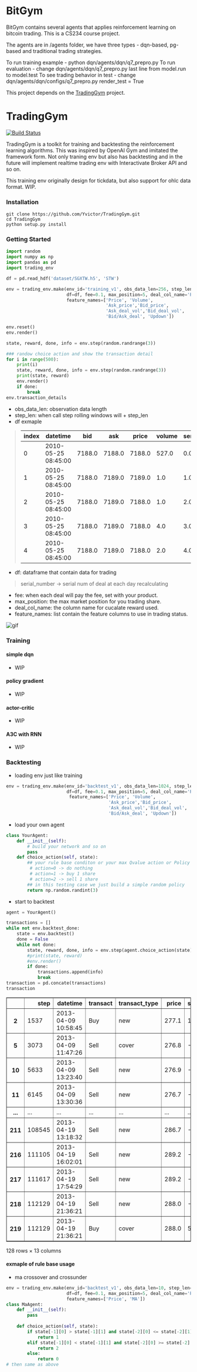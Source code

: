 # BitGym

BitGym contains several agents that applies reinforcement learning on bitcoin trading. This is a CS234 course project.

The agents are in /agents folder, we have three types - dqn-based, pg-based and traditional trading strategies. 

To run training example - python dqn/agents/dqn/q7_prepro.py
To run evaluation - change dqn/agents/dqn/q7_prepro.py last line from model.run to model.test
To see trading behavior in test - change dqn/agents/dqn/configs/q7_prepro.py render_test = True

This project depends on the [TradingGym](https://github.com/Yvictor/TradingGym) project.


# TradingGym

[![Build Status](https://travis-ci.org/Yvictor/TradingGym.svg?branch=master)](https://travis-ci.org/Yvictor/TradingGym)

TradingGym is a toolkit for training and backtesting the reinforcement learning algorithms. This was inspired by OpenAI Gym and imitated the framework form. Not only traning env but also has backtesting and in the future will implement realtime trading env with Interactivate Broker API and so on.

This training env originally design for tickdata, but also support for ohlc data format. WIP.

### Installation
```
git clone https://github.com/Yvictor/TradingGym.git
cd TradingGym
python setup.py install
```

### Getting Started
``` python
import random
import numpy as np
import pandas as pd
import trading_env

df = pd.read_hdf('dataset/SGXTW.h5', 'STW')

env = trading_env.make(env_id='training_v1', obs_data_len=256, step_len=128,
                       df=df, fee=0.1, max_position=5, deal_col_name='Price', 
                       feature_names=['Price', 'Volume', 
                                      'Ask_price','Bid_price', 
                                      'Ask_deal_vol','Bid_deal_vol',
                                      'Bid/Ask_deal', 'Updown'])

env.reset()
env.render()

state, reward, done, info = env.step(random.randrange(3))

### randow choice action and show the transaction detail
for i in range(500):
    print(i)
    state, reward, done, info = env.step(random.randrange(3))
    print(state, reward)
    env.render()
    if done:
        break
env.transaction_details
```
- obs_data_len: observation data length
- step_len: when call step rolling windows will + step_len
- df exmaple
>|index|datetime|bid|ask|price|volume|serial_number|dealin|
>|-----|--------|---|---|-----|------|-------------|------|
>|0|2010-05-25 08:45:00|7188.0|7188.0|7188.0|527.0|0.0|0.0|
>|1|2010-05-25 08:45:00|7188.0|7189.0|7189.0|1.0|1.0|1.0|
>|2|2010-05-25 08:45:00|7188.0|7189.0|7188.0|1.0|2.0|-1.0|
>|3|2010-05-25 08:45:00|7188.0|7189.0|7188.0|4.0|3.0|-1.0|
>|4|2010-05-25 08:45:00|7188.0|7189.0|7188.0|2.0|4.0|-1.0|

- df: dataframe that contain data for trading 
> serial_number -> serial num of deal at each day recalculating

- fee: when each deal will pay the fee, set with your product. 
- max_position: the max market position for you trading share.
- deal_col_name: the column name for cucalate reward used.
- feature_names: list contain the feature columns to use in trading status.

![gif](fig/render.gif)

### Training

#### simple dqn
- WIP
#### policy gradient
- WIP
#### actor-critic
- WIP
#### A3C with RNN
- WIP

### Backtesting

 - loading env just like training
``` python
env = trading_env.make(env_id='backtest_v1', obs_data_len=1024, step_len=512,
                       df=df, fee=0.1, max_position=5, deal_col_name='Price', 
                        feature_names=['Price', 'Volume', 
                                       'Ask_price','Bid_price', 
                                       'Ask_deal_vol','Bid_deal_vol',
                                       'Bid/Ask_deal', 'Updown'])
```
- load your own agent

``` python 
class YourAgent:
    def __init__(self):
        # build your network and so on
        pass
    def choice_action(self, state):
        ## your rule base conditon or your max Qvalue action or Policy Gradient action
         # action=0 -> do nothing
         # action=1 -> buy 1 share
         # action=2 -> sell 1 share
        ## in this testing case we just build a simple random policy 
        return np.random.randint(3)
```
- start to backtest
``` python
agent = YourAgent()

transactions = []
while not env.backtest_done:
    state = env.backtest()
    done = False
    while not done:
        state, reward, done, info = env.step(agent.choice_action(state))
        #print(state, reward)
        #env.render()
        if done:
            transactions.append(info)
            break
transaction = pd.concate(transactions)
transaction
```

<div>
<table border="1" class="dataframe">
  <thead>
    <tr style="text-align: right;">
      <th></th>
      <th>step</th>
      <th>datetime</th>
      <th>transact</th>
      <th>transact_type</th>
      <th>price</th>
      <th>share</th>
      <th>price_mean</th>
      <th>position</th>
      <th>reward_fluc</th>
      <th>reward</th>
      <th>reward_sum</th>
      <th>color</th>
      <th>rotation</th>
    </tr>
  </thead>
  <tbody>
    <tr>
      <th>2</th>
      <td>1537</td>
      <td>2013-04-09 10:58:45</td>
      <td>Buy</td>
      <td>new</td>
      <td>277.1</td>
      <td>1.0</td>
      <td>277.100000</td>
      <td>1.0</td>
      <td>0.000000e+00</td>
      <td>0.000000e+00</td>
      <td>0.000000</td>
      <td>1</td>
      <td>1</td>
    </tr>
    <tr>
      <th>5</th>
      <td>3073</td>
      <td>2013-04-09 11:47:26</td>
      <td>Sell</td>
      <td>cover</td>
      <td>276.8</td>
      <td>-1.0</td>
      <td>277.100000</td>
      <td>0.0</td>
      <td>-4.000000e-01</td>
      <td>-4.000000e-01</td>
      <td>-0.400000</td>
      <td>2</td>
      <td>2</td>
    </tr>
    <tr>
      <th>10</th>
      <td>5633</td>
      <td>2013-04-09 13:23:40</td>
      <td>Sell</td>
      <td>new</td>
      <td>276.9</td>
      <td>-1.0</td>
      <td>276.900000</td>
      <td>-1.0</td>
      <td>0.000000e+00</td>
      <td>0.000000e+00</td>
      <td>-0.400000</td>
      <td>2</td>
      <td>1</td>
    </tr>
    <tr>
      <th>11</th>
      <td>6145</td>
      <td>2013-04-09 13:30:36</td>
      <td>Sell</td>
      <td>new</td>
      <td>276.7</td>
      <td>-1.0</td>
      <td>276.800000</td>
      <td>-2.0</td>
      <td>1.000000e-01</td>
      <td>0.000000e+00</td>
      <td>-0.400000</td>
      <td>2</td>
      <td>1</td>
    </tr>
    <tr>
      <th>...</th>
      <td>...</td>
      <td>...</td>
      <td>...</td>
      <td>...</td>
      <td>...</td>
      <td>...</td>
      <td>...</td>
      <td>...</td>
      <td>...</td>
      <td>...</td>
      <td>...</td>
      <td>...</td>
      <td>...</td>
    </tr>
    <tr>
      <th>211</th>
      <td>108545</td>
      <td>2013-04-19 13:18:32</td>
      <td>Sell</td>
      <td>new</td>
      <td>286.7</td>
      <td>-1.0</td>
      <td>286.525000</td>
      <td>-2.0</td>
      <td>-4.500000e-01</td>
      <td>0.000000e+00</td>
      <td>30.650000</td>
      <td>2</td>
      <td>1</td>
    </tr>
    <tr>
      <th>216</th>
      <td>111105</td>
      <td>2013-04-19 16:02:01</td>
      <td>Sell</td>
      <td>new</td>
      <td>289.2</td>
      <td>-1.0</td>
      <td>287.416667</td>
      <td>-3.0</td>
      <td>-5.550000e+00</td>
      <td>0.000000e+00</td>
      <td>30.650000</td>
      <td>2</td>
      <td>1</td>
    </tr>
    <tr>
      <th>217</th>
      <td>111617</td>
      <td>2013-04-19 17:54:29</td>
      <td>Sell</td>
      <td>new</td>
      <td>289.2</td>
      <td>-1.0</td>
      <td>287.862500</td>
      <td>-4.0</td>
      <td>-5.650000e+00</td>
      <td>0.000000e+00</td>
      <td>30.650000</td>
      <td>2</td>
      <td>1</td>
    </tr>
    <tr>
      <th>218</th>
      <td>112129</td>
      <td>2013-04-19 21:36:21</td>
      <td>Sell</td>
      <td>new</td>
      <td>288.0</td>
      <td>-1.0</td>
      <td>287.890000</td>
      <td>-5.0</td>
      <td>-9.500000e-01</td>
      <td>0.000000e+00</td>
      <td>30.650000</td>
      <td>2</td>
      <td>1</td>
    </tr>
    <tr>
      <th>219</th>
      <td>112129</td>
      <td>2013-04-19 21:36:21</td>
      <td>Buy</td>
      <td>cover</td>
      <td>288.0</td>
      <td>5.0</td>
      <td>287.890000</td>
      <td>0.0</td>
      <td>0.000000e+00</td>
      <td>-1.050000e+00</td>
      <td>29.600000</td>
      <td>1</td>
      <td>2</td>
    </tr>
  </tbody>
</table>
<p>128 rows × 13 columns</p>
</div>



#### exmaple of rule base usage
- ma crossover and crossunder

``` python
env = trading_env.make(env_id='backtest_v1', obs_data_len=10, step_len=1,
                       df=df, fee=0.1, max_position=5, deal_col_name='Price', 
                       feature_names=['Price', 'MA'])
class MaAgent:
    def __init__(self):
        pass
        
    def choice_action(self, state):
        if state[-1][0] > state[-1][1] and state[-2][0] <= state[-2][1]:
            return 1
        elif state[-1][0] < state[-1][1] and state[-2][0] >= state[-2][1]:
            return 2
        else:
            return 0
# then same as above
```





